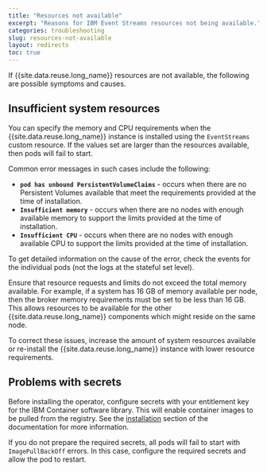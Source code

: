 ```yaml
---
title: "Resources not available"
excerpt: "Reasons for IBM Event Streams resources not being available."
categories: troubleshooting
slug: resources-not-available
layout: redirects
toc: true
---
```


If {{site.data.reuse.long_name}} resources are not available, the following are possible symptoms and causes.


## Insufficient system resources

You can specify the memory and CPU requirements when the {{site.data.reuse.long_name}} instance is installed using the `EventStreams` custom resource. If the values set are larger than the resources available, then pods will fail to start.

Common error messages in such cases include the following:
- **`pod has unbound PersistentVolumeClaims`** - occurs when there are no Persistent Volumes available that meet the requirements provided at the time of installation.
- **`Insufficient memory`** - occurs when there are no nodes with enough available memory to support the limits provided at the time of installation.
- **`Insufficient CPU`** - occurs when there are no nodes with enough available CPU to support the limits provided at the time of installation.

To get detailed information on the cause of the error, check the events for the individual pods (not the logs at the stateful set level).

Ensure that resource requests and limits do not exceed the total memory available. For example, if a system has 16 GB of memory available per node, then the broker memory requirements must be set to be less than 16 GB. This allows resources to be available for the other {{site.data.reuse.long_name}} components which might reside on the same node.

To correct these issues, increase the amount of system resources available or re-install the {{site.data.reuse.long_name}} instance with lower resource requirements.

## Problems with secrets

Before installing the operator, configure secrets with your entitlement key for the IBM Container software library. This will enable container images to be pulled from the registry. See the [installation](../../installing/installing-on-kubernetes/#creating-an-image-pull-secret) section of the documentation for more information.

If you do not prepare the required secrets, all pods will fail to start with `ImagePullBackOff` errors. In this case, configure the required secrets and allow the pod to restart.
